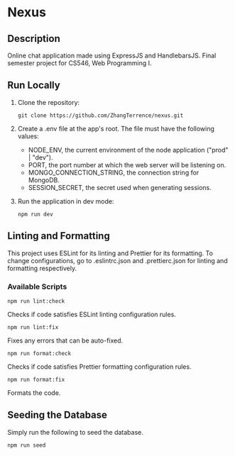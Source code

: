 # Nexus

## Description

Online chat application made using ExpressJS and HandlebarsJS. Final semester project for CS546, Web Programming I.

## Run Locally

1. Clone the repository:

   ```console
   git clone https://github.com/ZhangTerrence/nexus.git
   ```

2. Create a .env file at the app's root. The file must have the following values:

   - NODE_ENV, the current environment of the node application ("prod" | "dev").
   - PORT, the port number at which the web server will be listening on.
   - MONGO_CONNECTION_STRING, the connection string for MongoDB.
   - SESSION_SECRET, the secret used when generating sessions.

3. Run the application in dev mode:

   ```console
   npm run dev
   ```

## Linting and Formatting

This project uses ESLint for its linting and Prettier for its formatting. To change configurations, go to .eslintrc.json and .prettierc.json for linting and formatting respectively.

### Available Scripts

```console
npm run lint:check
```

Checks if code satisfies ESLint linting configuration rules.

```console
npm run lint:fix
```

Fixes any errors that can be auto-fixed.

```console
npm run format:check
```

Checks if code satisfies Prettier formatting configuration rules.

```console
npm run format:fix
```

Formats the code.

## Seeding the Database

Simply run the following to seed the database.

```console
npm run seed
```
